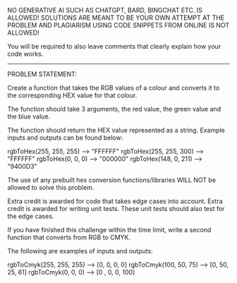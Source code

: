 NO GENERATIVE AI SUCH AS CHATGPT, BARD, BINGCHAT ETC. IS ALLOWED!
SOLUTIONS ARE MEANT TO BE YOUR OWN ATTEMPT AT THE PROBLEM AND PLAGIARISM USING CODE SNIPPETS FROM ONLINE IS NOT ALLOWED!

You will be required to also leave comments that clearly explain how your code works.

-------------------------------------------------------------------------------------------------------------------------
PROBLEM STATEMENT:

Create a function that takes the RGB values of a colour and converts it to the corresponding HEX value for that colour.

The function should take 3 arguments, the red value, the green value and the blue value. 

The function should return the HEX value represented as a string. Example inputs and outputs can be found below:

rgbToHex(255, 255, 255) --> "FFFFFF"
rgbToHex(255, 255, 300) --> "FFFFFF"
rgbToHex(0, 0, 0)       --> "000000"
rgbToHex(148, 0, 211)   --> "9400D3"

The use of any prebuilt hex conversion functions/libraries WILL NOT be allowed to solve this problem.

Extra credit is awarded for code that takes edge cases into account.
Extra credit is awarded for writing unit tests. These unit tests should also test for the edge cases.

If you have finished this challenge within the time limit, write a second function that converts from RGB to CMYK.

The following are examples of inputs and outputs:

rgbToCmyk(255, 255, 255) --> [0, 0, 0, 0]
rgbToCmyk(100, 50, 75)   --> [0, 50, 25, 61]
rgbToCmyk(0, 0, 0)       --> [0 , 0, 0, 100]
